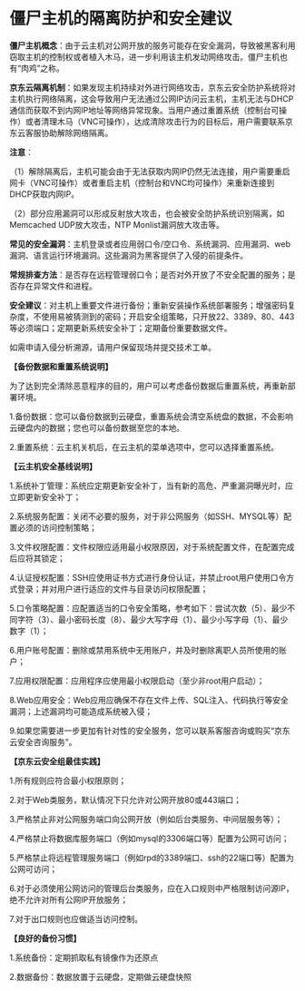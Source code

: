 # 僵尸主机的隔离防护和安全建议

**僵尸主机概念**：由于云主机对公网开放的服务可能存在安全漏洞，导致被黑客利用窃取主机的控制权或者植入木马，进一步利用该主机发动网络攻击。僵尸主机也有“肉鸡”之称。

**京东云隔离机制**：如果发现主机持续对外进行网络攻击，京东云安全防护系统将对主机执行网络隔离，这会导致用户无法通过公网IP访问云主机，主机无法与DHCP通信而获取不到内网IP地址等网络异常现象。当用户通过重置系统（控制台可操作）或者清理木马（VNC可操作），达成清除攻击行为的目标后，用户需要联系京东云客服协助解除网络隔离。

**注意**：

（1）解除隔离后，主机可能会由于无法获取内网IP仍然无法连接，用户需要重启网卡（VNC可操作）或者重启主机（控制台和VNC均可操作）来重新连接到DHCP获取内网IP。

（2）部分应用漏洞可以形成反射放大攻击，也会被安全防护系统识别隔离，如Memcached UDP放大攻击，NTP Monlist漏洞放大攻击等。

**常见的安全漏洞**：主机登录或者应用弱口令/空口令、系统漏洞、应用漏洞、web漏洞、语言运行环境漏洞。这些漏洞为黑客提供了入侵的前提条件。

**常规排查方法**：是否存在远程管理弱口令；是否对外开放了不安全配置的服务；是否存在异常文件和进程。

**安全建议**：对主机上重要文件进行备份；重新安装操作系统部署服务；增强密码复杂度，不使用易被猜测到的密码；开启安全组策略，只开放22、3389、80、443等必须端口；定期更新系统安全补丁；定期备份重要数据文件。

如需申请入侵分析溯源，请用户保留现场并提交技术工单。

**【备份数据和重置系统说明】**

为了达到完全清除恶意程序的目的，用户可以考虑备份数据后重置系统，再重新部署环境。

1.备份数据：您可以备份数据到云硬盘，重置系统会清空系统盘的数据，不会影响云硬盘内的数据；您也可以备份数据至您的本地。

2.重置系统：云主机关机后，在云主机的菜单选项中，您可以选择重置系统。

**【云主机安全基线说明】**

1.系统补丁管理：系统应定期更新安全补丁，当有新的高危、严重漏洞曝光时，应立即更新安全补丁；

2.系统服务配置：关闭不必要的服务，对于非公网服务（如SSH、MYSQL等）配置必须的访问控制策略；

3.文件权限配置：文件权限应适用最小权限原因，对于系统配置文件，在配置完成后应将其锁定；

4.认证授权配置：SSH应使用证书方式进行身份认证，并禁止root用户使用口令方式登录；并对用户进行适应的文件与目录访问权限配置；

5.口令策略配置：应配置适当的口令安全策略，参考如下：尝试次数（5）、最少不同字符（3）、最小密码长度（8）、最少大写字母（1）、最少小写字母（1）、最少数字（1）；

6.用户账号配置：删除或禁用系统中无用账户，并及时删除离职人员所使用的账户；

7.应用权限配置：应用程序应使用最小权限启动（至少非root用户启动）；

8.Web应用安全：Web应用应确保不存在文件上传、SQL注入、代码执行等安全漏洞；上述漏洞均可能造成系统被入侵；

9.如果您需要进一步更加有针对性的安全服务，您可以联系客服咨询或购买“京东云安全咨询服务”。

**【京东云安全组最佳实践】**

1.所有规则应符合最小权限原则；

2.对于Web类服务，默认情况下只允许对公网开放80或443端口；

3.严格禁止非对公网服务端口向公网开放（例如后台类服务、中间层服务等）；

4.严格禁止将数据库服务端口（例如mysql的3306端口等）配置为公网可访问；

5.严格禁止将远程管理服务端口（例如rpd的3389端口、ssh的22端口等）配置为公网可访问；

6.对于必须使用公网访问的管理后台类服务，应在入口规则中严格限制访问源IP，绝不允许对所有公网IP开放服务；

7.对于出口规则也应做适当访问控制。

**【良好的备份习惯】**

1.系统备份：定期抓取私有镜像作为还原点

2.数据备份：数据放置于云硬盘，定期做云硬盘快照
